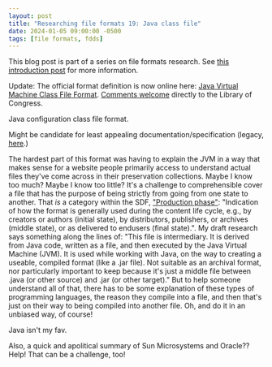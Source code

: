 ```yaml
---
layout: post
title: "Researching file formats 19: Java class file"
date: 2024-01-05 09:00:00 -0500
tags: [file formats, fdds]
---
```


This blog post is part of a series on file formats research. See [this introduction post](https://bits.ashleyblewer.com/blog/2023/08/04/researching-file-formats-library-of-congress-sustainability-of-digital-formats/) for more information.

Update: The official format definition is now online here: [Java Virtual Machine Class File Format](https://www.loc.gov/preservation/digital/formats/fdd/fdd000598.shtml). [Comments welcome](https://www.loc.gov/preservation/digital/formats/contact_format.shtml) directly to the Library of Congress.

Java configuration class file format.

Might be candidate for least appealing documentation/specification (legacy, [here](https://web.archive.org/web/20190203163541/https://docs.oracle.com/javase/specs/jvms/se7/html/jvms-4.html).)

The hardest part of this format was having to explain the JVM in a way that makes sense for a website people primarily access to understand actual files they've come across in their preservation collections. Maybe I know too much? Maybe I know too little? It's a challenge to comprehensible cover a file that has the purpose of being strictly from going from one state to another. That _is_ a category within the SDF, ["Production phase"](https://www.loc.gov/preservation/digital/formats/fdd/fdd_explanation.shtml#identification): "Indication of how the format is generally used during the content life cycle, e.g., by creators or authors (initial state), by distributors, publishers, or archives (middle state), or as delivered to endusers (final state).". My draft research says something along the lines of: "This file is intermediary. It is derived from Java code, written as a file, and then executed by the Java Virtual Machine (JVM). It is used while working with Java, on the way to creating a useable, compiled format (like a .jar file). Not suitable as an archival format, nor particularly important to keep because it's just a middle file between .java (or other source) and .jar (or other target)." But to help someone understand all of that, there has to be some explanation of these types of programming languages, the reason they compile into a file, and then that's just on their way to being compiled into another file. Oh, and do it in an unbiased way, of course!

Java isn't my fav.

Also, a quick and apolitical summary of Sun Microsystems and Oracle?? Help! That can be a challenge, too!
